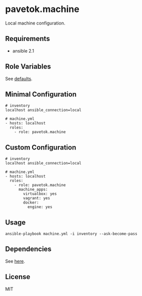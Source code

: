 pavetok.machine
===============

Local machine configuration.

Requirements
------------

* ansible 2.1

Role Variables
--------------

See [defaults](defaults/main.yml).

Minimal Configuration
---------------------

    # inventory
    localhost ansible_connection=local

    # machine.yml
    - hosts: localhost
      roles:
        - role: pavetok.machine

Custom Configuration
--------------------

    # inventory
    localhost ansible_connection=local

    # machine.yml
    - hosts: localhost
      roles:
        - role: pavetok.machine
          machine_apps:
            virtualbox: yes
            vagrant: yes
            docker:
              engine: yes

Usage
-----

    ansible-playbook machine.yml -i inventory --ask-become-pass

Dependencies
------------

See [here](requirements.yml).

License
-------

MIT
